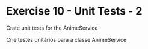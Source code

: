 # Exercise 10 - Unit Tests - 2

Crate unit tests for the AnimeService

Crie testes unitários para a classe AnimeService